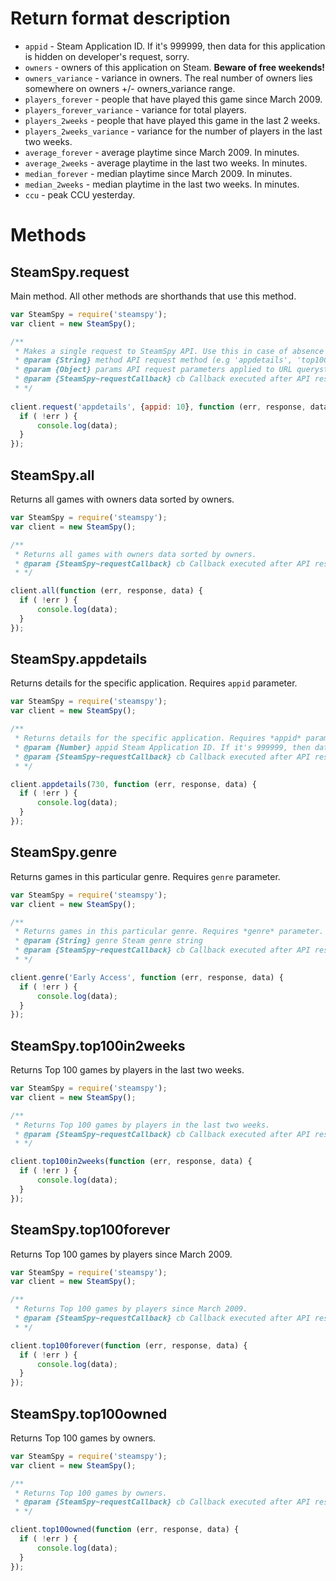 # Return format description

  * `appid` - Steam Application ID. If it's 999999, then data for this application is hidden on developer's request, sorry.
  * `owners` - owners of this application on Steam. **Beware of free weekends!**
  * `owners_variance` - variance in owners. The real number of owners lies somewhere on owners +/- owners_variance range.   
  * `players_forever` - people that have played this game since March 2009.
  * `players_forever_variance` - variance for total players.
  * `players_2weeks` - people that have played this game in the last 2 weeks.
  * `players_2weeks_variance` - variance for the number of players in the last two weeks. 
  * `average_forever` - average playtime since March 2009. In minutes.
  * `average_2weeks` - average playtime in the last two weeks. In minutes.
  * `median_forever` - median playtime since March 2009. In minutes.
  * `median_2weeks` - median playtime in the last two weeks. In minutes.
  * `ccu` - peak CCU yesterday.

# Methods

## SteamSpy.request
Main method. All other methods are shorthands that use this method.

```javascript
var SteamSpy = require('steamspy');
var client = new SteamSpy();

/**
 * Makes a single request to SteamSpy API. Use this in case of absence of shorthands
 * @param {String} method API request method (e.g 'appdetails', 'top100in2weeks')
 * @param {Object} params API request parameters applied to URL querystring (e.g {appid: 730})
 * @param {SteamSpy~requestCallback} cb Callback executed after API response
 * */
   
client.request('appdetails', {appid: 10}, function (err, response, data) {
  if ( !err ) {
      console.log(data);
  }
});
```

## SteamSpy.all

Returns all games with owners data sorted by owners.

```javascript
var SteamSpy = require('steamspy');
var client = new SteamSpy();

/**
 * Returns all games with owners data sorted by owners.
 * @param {SteamSpy~requestCallback} cb Callback executed after API response
 * */

client.all(function (err, response, data) {
  if ( !err ) {
      console.log(data);
  }
});
```

## SteamSpy.appdetails

Returns details for the specific application. Requires `appid` parameter.

```javascript
var SteamSpy = require('steamspy');
var client = new SteamSpy();

/**
 * Returns details for the specific application. Requires *appid* parameter.
 * @param {Number} appid Steam Application ID. If it's 999999, then data for this application is hidden on developer's request, sorry.
 * @param {SteamSpy~requestCallback} cb Callback executed after API response
 * */

client.appdetails(730, function (err, response, data) {
  if ( !err ) {
      console.log(data);
  }
});
```

## SteamSpy.genre

Returns games in this particular genre. Requires `genre` parameter.

```javascript
var SteamSpy = require('steamspy');
var client = new SteamSpy();

/**
 * Returns games in this particular genre. Requires *genre* parameter.
 * @param {String} genre Steam genre string
 * @param {SteamSpy~requestCallback} cb Callback executed after API response
 * */

client.genre('Early Access', function (err, response, data) {
  if ( !err ) {
      console.log(data);
  }
});
```

## SteamSpy.top100in2weeks

Returns Top 100 games by players in the last two weeks.

```javascript
var SteamSpy = require('steamspy');
var client = new SteamSpy();

/**
 * Returns Top 100 games by players in the last two weeks.
 * @param {SteamSpy~requestCallback} cb Callback executed after API response
 * */

client.top100in2weeks(function (err, response, data) {
  if ( !err ) {
      console.log(data);
  }
});
```

## SteamSpy.top100forever

Returns Top 100 games by players since March 2009.

```javascript
var SteamSpy = require('steamspy');
var client = new SteamSpy();

/**
 * Returns Top 100 games by players since March 2009.
 * @param {SteamSpy~requestCallback} cb Callback executed after API response
 * */

client.top100forever(function (err, response, data) {
  if ( !err ) {
      console.log(data);
  }
});
```

## SteamSpy.top100owned

Returns Top 100 games by owners.

```javascript
var SteamSpy = require('steamspy');
var client = new SteamSpy();

/**
 * Returns Top 100 games by owners.
 * @param {SteamSpy~requestCallback} cb Callback executed after API response
 * */

client.top100owned(function (err, response, data) {
  if ( !err ) {
      console.log(data);
  }
});
```
